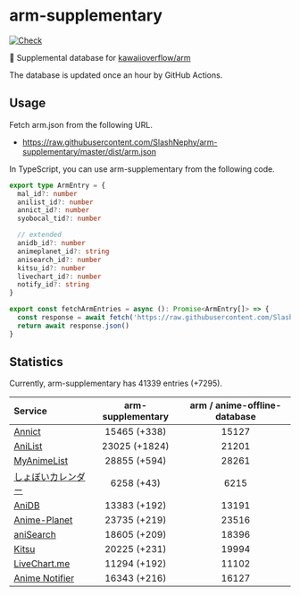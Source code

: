 # arm-supplementary

[![Check](https://github.com/SlashNephy/arm-supplementary/actions/workflows/check-node.yml/badge.svg)](https://github.com/SlashNephy/arm-supplementary/actions/workflows/check-node.yml)

💊 Supplemental database for [kawaiioverflow/arm](https://github.com/kawaiioverflow/arm)

The database is updated once an hour by GitHub Actions.

## Usage

Fetch arm.json from the following URL.

- https://raw.githubusercontent.com/SlashNephy/arm-supplementary/master/dist/arm.json

In TypeScript, you can use arm-supplementary from the following code.

```TypeScript
export type ArmEntry = {
  mal_id?: number
  anilist_id?: number
  annict_id?: number
  syobocal_tid?: number

  // extended
  anidb_id?: number
  animeplanet_id?: string
  anisearch_id?: number
  kitsu_id?: number
  livechart_id?: number
  notify_id?: string
}

export const fetchArmEntries = async (): Promise<ArmEntry[]> => {
  const response = await fetch('https://raw.githubusercontent.com/SlashNephy/arm-supplementary/master/dist/arm.json')
  return await response.json()
}
```

## Statistics

Currently, arm-supplementary has 41339 entries (+7295).

| Service                                     | arm-supplementary | arm / anime-offline-database |
| :------------------------------------------ | :---------------: | :--------------------------: |
| [Annict](https://annict.com)                |   15465 (+338)    |            15127             |
| [AniList](https://anilist.co)               |   23025 (+1824)   |            21201             |
| [MyAnimeList](https://myanimelist.net)      |   28855 (+594)    |            28261             |
| [しょぼいカレンダー](https://cal.syoboi.jp) |    6258 (+43)     |             6215             |
| [AniDB](https://anidb.net)                  |   13383 (+192)    |            13191             |
| [Anime-Planet](https://anime-planet.com)    |   23735 (+219)    |            23516             |
| [aniSearch](https://anisearch.com)          |   18605 (+209)    |            18396             |
| [Kitsu](https://kitsu.io)                   |   20225 (+231)    |            19994             |
| [LiveChart.me](https://livechart.me)        |   11294 (+192)    |            11102             |
| [Anime Notifier](https://notify.moe)        |   16343 (+216)    |            16127             |
